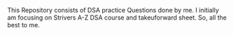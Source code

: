 This Repository consists of DSA practice Questions done by me. I initially am focusing on Strivers A-Z DSA course and takeuforward sheet. So, all the best to me.
